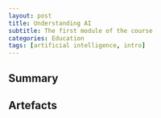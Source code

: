 ```yaml
---
layout: post
title: Understanding AI
subtitle: The first module of the course
categories: Education
tags: [artificial intelligence, intro]
---
```


## Summary

## Artefacts
